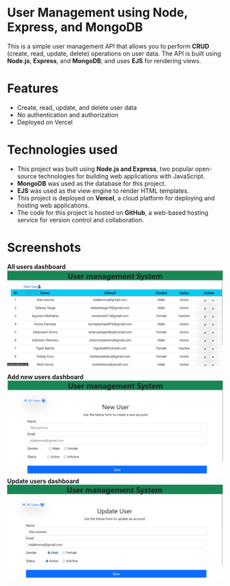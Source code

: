 # User Management using Node, Express, and MongoDB

This is a simple user management API that allows you to perform <strong>CRUD</strong> (create, read, update, delete) operations on user data. The API is built using <strong>Node.js</strong>, <strong>Express</strong>, and <strong>MongoDB</strong>, and uses <strong>EJS</strong> for rendering views.

# Features
- Create, read, update, and delete user data
- No authentication and authorization
- Deployed on Vercel

# Technologies used
* This project was built using <strong>Node.js and Express</strong>, two popular open-source technologies for building web applications with JavaScript.
* <strong>MongoDB</strong> was used as the database for this project.
* <strong>EJS</strong> was used as the view engine to render HTML templates.
* This project is deployed on <strong>Vercel</strong>, a cloud platform for deploying and hosting web applications.
* The code for this project is hosted on <strong>GitHub</strong>, a web-based hosting service for version control and collaboration.
 # Screenshots
 <strong>All users dashboard </strong>
<a href="http://localhost:3000/">
 <img src="./assets/img/allUserdashboard.jpg"></a>

 <strong>Add new users dashboard</strong>
<a href="http://localhost:3000/add-user">
  <img src="./assets/img/addnewUser.jpg">
</a>
  <strong>Update users dashboard</strong>
<a href="http://localhost:3000/update-user?id=">
   <img src="./assets/img/UpdateUser.jpg"></a>
